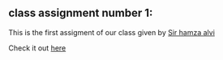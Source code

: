 ## class assignment number 1:

This is the first assigment of our class given by [Sir hamza alvi](https://www.linkedin.com/in/hamza-a-67b512ba/)

Check it out [here](https://class-assignments-gamma.vercel.app/)